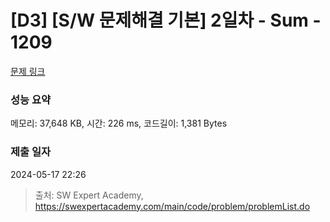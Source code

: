 # [D3] [S/W 문제해결 기본] 2일차 - Sum - 1209 

[문제 링크](https://swexpertacademy.com/main/code/problem/problemDetail.do?contestProbId=AV13_BWKACUCFAYh) 

### 성능 요약

메모리: 37,648 KB, 시간: 226 ms, 코드길이: 1,381 Bytes

### 제출 일자

2024-05-17 22:26



> 출처: SW Expert Academy, https://swexpertacademy.com/main/code/problem/problemList.do